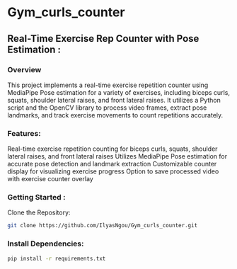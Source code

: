 # Gym_curls_counter
## Real-Time Exercise Rep Counter with Pose Estimation :

### Overview

This project implements a real-time exercise repetition counter using MediaPipe Pose estimation for a variety of exercises, including biceps curls, squats, shoulder lateral raises, and front lateral raises. It utilizes a Python script and the OpenCV library to process video frames, extract pose landmarks, and track exercise movements to count repetitions accurately.

### Features:

Real-time exercise repetition counting for biceps curls, squats, shoulder lateral raises, and front lateral raises
Utilizes MediaPipe Pose estimation for accurate pose detection and landmark extraction
Customizable counter display for visualizing exercise progress
Option to save processed video with exercise counter overlay

### Getting Started :

Clone the Repository:
 ```bash
git clone https://github.com/IlyasNgou/Gym_curls_counter.git
```

### Install Dependencies:

 ```bash
pip install -r requirements.txt

```
